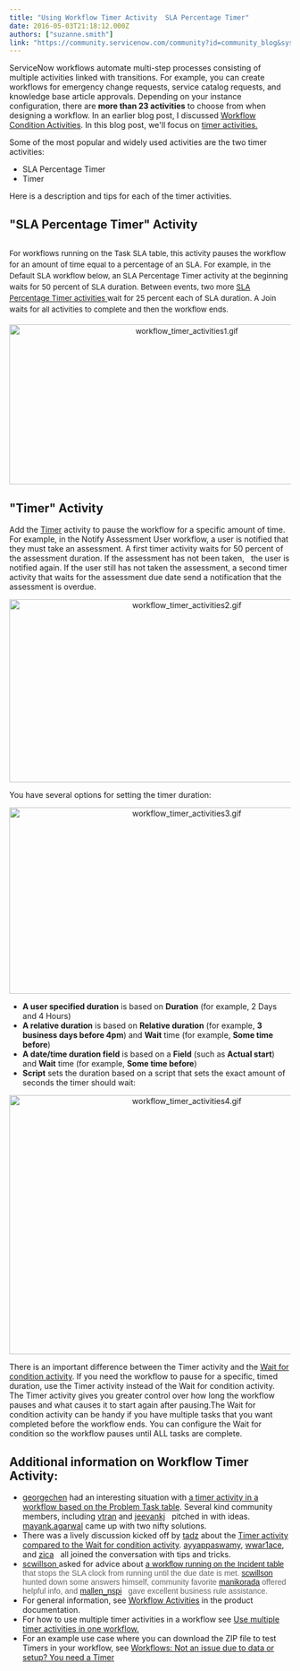 ```yaml
---
title: "Using Workflow Timer Activity  SLA Percentage Timer"
date: 2016-05-03T21:18:12.000Z
authors: ["suzanne.smith"]
link: "https://community.servicenow.com/community?id=community_blog&sys_id=889caae1dbd0dbc01dcaf3231f9619b5"
---
```

<p>ServiceNow workflows automate multi-step processes consisting of multiple activities linked with transitions. For example, you can create workflows for emergency change requests, service catalog requests, and knowledge base article approvals. Depending on your instance configuration, there are <strong>more than 23 activities</strong> to choose from when designing a workflow. In an earlier blog post, I discussed <span style="text-decoration: underline;"><a title="" _jive_internal="true" href="/community/operations-management/orchestration/blog/2015/11/05/tips-for-using-workflow-condition-activities">Workflow Condition Activities</a></span>. In this blog post, we'll focus on <a title="ocs.servicenow.com/bundle/geneva-servicenow-platform/page/administer/workflow_activities/reference/r_Timer.html" href="https://docs.servicenow.com/bundle/geneva-servicenow-platform/page/administer/workflow_activities/reference/r_Timer.html">timer activities.</a></p><p></p><p>Some of the most popular and widely used activities are the two timer activities:</p><ul><li>SLA Percentage Timer</li><li>Timer</li></ul><p>Here is a description and tips for each of the timer activities.</p><p></p><h2>"SLA Percentage Timer" Activity</h2><h2><span style="font-size: 10pt; line-height: 1.5em; font-weight: normal;">For workflows running on the Task SLA table, this activity pauses the workflow for an amount of time equal to a percentage of an SLA. </span><span style="font-size: 10pt; line-height: 1.5em; font-weight: normal;">For example, in the Default SLA workflow below, an SLA Percentage Timer activity at the beginning waits for 50 percent of SLA duration. Between events, two more <a title="ocs.servicenow.com/bundle/geneva-servicenow-platform/page/administer/workflow_activities/reference/r_SLAPercentageTimer.html" href="https://docs.servicenow.com/bundle/geneva-servicenow-platform/page/administer/workflow_activities/reference/r_SLAPercentageTimer.html">SLA Percentage Timer activities </a>wait for 25 percent each of SLA duration. A Join waits for all activities to complete and then the workflow ends.</span></h2><p style="text-align: center;"><span style="font-size: 10pt; line-height: 1.5em; font-weight: normal;"><img   alt="workflow_timer_activities1.gif" class="image-9 jive-image" src="b9973339db145704ed6af3231f96191a.iix" style="width: 620px; height: 286px;"/></span></p><p></p><h2>"Timer" Activity</h2><p>Add the <a title="ocs.servicenow.com/bundle/geneva-servicenow-platform/page/administer/workflow_activities/reference/r_Timer.html" href="https://docs.servicenow.com/bundle/geneva-servicenow-platform/page/administer/workflow_activities/reference/r_Timer.html">Timer</a> activity to pause the workflow for a specific amount of time.   For example, in the Notify Assessment User workflow, a user is notified that they must take an assessment. A first timer activity waits for 50 percent of the assessment duration. If the assessment has not been taken,   the user is notified again. If the user still has not taken the assessment, a second timer activity that waits for the assessment due date send a notification that the assessment is overdue.</p><p style="text-align: center;"><img   alt="workflow_timer_activities2.gif" class="image-10 jive-image" src="33591506dbd813043eb27a9e0f961911.iix" style="width: 620px; height: 327px;"/></p><p>You have several options for setting the timer duration:</p><p style="text-align: center;"><img   alt="workflow_timer_activities3.gif" class="image-11 jive-image" src="1396744edb9c5f048c8ef4621f9619e4.iix" style="width: 620px; height: 333px;"/></p><ul><li><strong>A user specified duration</strong> is based on <strong>Duration</strong> (for example, 2 Days and 4 Hours)</li><li><strong>A relative duration</strong> is based on <strong>Relative duration</strong> (for example, <strong>3 business days before 4pm</strong>) and <strong>Wait</strong> time (for example, <strong>Some time before</strong>)</li><li><strong>A date/time duration field</strong> is based on a <strong>Field</strong> (such as <strong>Actual start</strong>) and <strong>Wait</strong> time (for example, <strong>Some time before</strong>)</li><li><strong>Script</strong> sets the duration based on a script that sets the exact amount of seconds the timer should wait:</li></ul><p style="text-align: center;"><img   alt="workflow_timer_activities4.gif" class="image-12 jive-image" src="3e74580adb5817049c9ffb651f96197a.iix" style="width: 620px; height: 463px;"/></p><p>There is an important difference between the Timer activity and the <span style="text-decoration: underline;"><a title="ocs.servicenow.com/bundle/geneva-servicenow-platform/page/administer/workflow_activities/reference/r_WaitForCondition.html" href="https://docs.servicenow.com/bundle/geneva-servicenow-platform/page/administer/workflow_activities/reference/r_WaitForCondition.html">Wait for condition activity</a></span>. If you need the workflow to pause for a specific, timed duration, use the Timer activity instead of the Wait for condition activity. The Timer activity gives you greater control over how long the workflow pauses and what causes it to start again after pausing.The Wait for condition activity can be handy if you have multiple tasks that you want completed before the workflow ends. You can configure the Wait for condition so the workflow pauses until ALL tasks are complete.</p><p></p><h2>Additional information on Workflow Timer Activity:</h2><ul><li><a title="georgechen" __default_attr="49032" __jive_macro_name="user" class="jive_macro jive_macro_user" data-orig-content="georgechen" data-renderedposition="2147.727294921875_37.99715805053711_93_16" href="/community?id=community_user_profile&user=4e3e0e65dbd41fc09c9ffb651f96193e">georgechen</a> had an interesting situation with <a title="" _jive_internal="true" href="/community?id=community_question&sys_id=bb615b2ddbdcdbc01dcaf3231f9619f8">a timer activity in a workflow based on the Problem Task table</a>. Several kind community members, including <a title="vtran" __default_attr="2053" __jive_macro_name="user" class="jive_macro jive_macro_user" data-orig-content="vtran" data-renderedposition="2147.727294921875_1014.6038818359375_50_16" href="/community?id=community_user_profile&user=8f411ae5db981fc09c9ffb651f961982">vtran</a> and <a title="jeevankj" __default_attr="15340" __jive_macro_name="user" class="jive_macro jive_macro_user" data-orig-content="jeevankj" data-renderedposition="2167.727294921875_37.99715805053711_69_16" href="/community?id=community_user_profile&user=962e0e25dbd41fc09c9ffb651f961932">jeevankj</a>   pitched in with ideas. <a title="mayank.agarwal" __default_attr="63107" __jive_macro_name="user" class="jive_macro jive_macro_user" data-orig-content="mayank.agarwal" data-renderedposition="2167.727294921875_251.43670654296875_121_16" href="/community?id=community_user_profile&user=c6e09661db981fc09c9ffb651f9619a9">mayank.agarwal</a> came up with two nifty solutions.</li><li>There was a lively discussion kicked off by <a title="tadz" __default_attr="57885" __jive_macro_name="user" class="jive_macro jive_macro_user" data-orig-content="tadz" data-renderedposition="2190.525390625_307.3848571777344_45_16" href="/community?id=community_user_profile&user=fd3116a5db981fc09c9ffb651f96191b">tadz</a> about the <a title="" _jive_internal="true" href="/community?id=community_question&sys_id=67dffaaddb58dbc01dcaf3231f96198b">Timer activity compared to the Wait for condition activity</a>. <a title="ayyappaswamy" __default_attr="26640" __jive_macro_name="user" class="jive_macro jive_macro_user" data-orig-content="ayyappaswamy" data-renderedposition="2190.525390625_781.1680908203125_116_16" href="/community?id=community_user_profile&user=45a3d22ddb1c1fc09c9ffb651f961926">ayyappaswamy</a>, <a title="wwar1ace" __default_attr="24491" __jive_macro_name="user" class="jive_macro jive_macro_user" data-orig-content="wwar1ace" data-renderedposition="2190.525390625_904.36376953125_83_16" href="/community?id=community_user_profile&user=f5d09621db981fc09c9ffb651f9619bb">wwar1ace</a>, and <a title="zica" __default_attr="46534" __jive_macro_name="user" class="jive_macro jive_macro_user" data-orig-content="zica" data-renderedposition="2190.525390625_1021.5674438476562_45_16" href="/community?id=community_user_profile&user=8e101265db581fc09c9ffb651f96191f">zica</a>   all joined the conversation with tips and tricks.</li><li><a __default_attr="46008" __jive_macro_name="user" class="jive_macro jive_macro_user" data-orig-content="scwillson " data-renderedposition="2233.32373046875_37.99715805053711_80_16" href="/community?id=community_user_profile&user=629f0a2ddb181fc09c9ffb651f961960" modifiedtitle="true" title="scwillson ">scwillson </a> asked for advice about <a title="" _jive_internal="true" href="/community?id=community_question&sys_id=5321dbe9dbdcdbc01dcaf3231f961967">a w</a><span style="color: #666666; font-family: arial, sans-serif;"><a title="" _jive_internal="true" href="/community?id=community_question&sys_id=5321dbe9dbdcdbc01dcaf3231f961967">orkflow running on the Incident table</a> that stops the SLA clock from running until the due date is met. <a title="scwillson" __default_attr="46008" __jive_macro_name="user" class="jive_macro jive_macro_user" data-orig-content="scwillson" data-renderedposition="2234.23291015625_912.0899047851562_75_15" href="/community?id=community_user_profile&user=629f0a2ddb181fc09c9ffb651f961960">scwillson</a> hunted down some answers himself, community favorite <a title="manikorada" __default_attr="36055" __jive_macro_name="user" class="jive_macro jive_macro_user" data-orig-content="manikorada" data-renderedposition="2255.141845703125_267.5135803222656_92_15" href="/community?id=community_user_profile&user=1a129625dbd81fc09c9ffb651f9619ea">manikorada</a> offered helpful info, and <a title="mallen_nspi" __default_attr="3830" __jive_macro_name="user" class="jive_macro jive_macro_user" data-orig-content="mallen_nspi" data-renderedposition="2255.141845703125_512.9559936523438_94_15" href="/community?id=community_user_profile&user=d1f0d2a1db981fc09c9ffb651f96196f">mallen_nspi</a>   gave excellent business rule assistance.<br/></span></li><li>For general information, see <span style="text-decoration: underline;"><a title="ocs.servicenow.com/bundle/geneva-servicenow-platform/page/administer/using_workflows/concept/c_WorkflowActivities.html" href="https://docs.servicenow.com/bundle/geneva-servicenow-platform/page/administer/using_workflows/concept/c_WorkflowActivities.html">Workflow Activities</a></span> in the product documentation.</li><li>For how to use multiple timer activities in a workflow see <a href="https://docs.servicenow.com/bundle/geneva-servicenow-platform/page/administer/workflow_activities/concept/c_MltTmActWkflw.html" title="https://docs.servicenow.com/bundle/geneva-servicenow-platform/page/administer/workflow_activities/concept/c_MltTmActWkflw.html">Use multiple timer activities in one workflow.</a></li><li>For an example use case where you can download the ZIP file to test Timers in your workflow, see <a title="Workflows: Not an issue due to data or setup? You need a Timer" __default_attr="5708" __jive_macro_name="blogpost" class="jive_macro jive_macro_blogpost" data-orig-content="Workflows: Not an issue due to data or setup? You need a Timer" data-renderedposition="2323.536865234375_656.0963745117188_425_16" href="/community?id=community_blog&sys_id=dcfc62a5dbd0dbc01dcaf3231f961925">Workflows: Not an issue due to data or setup? You need a Timer</a> </li></ul>
